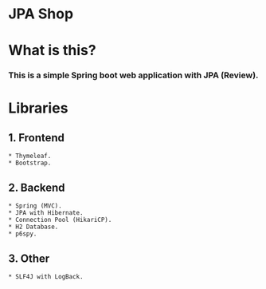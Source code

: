 # JPA Shop

# What is this?
### This is a simple Spring boot web application with JPA (Review).

# Libraries
## 1. Frontend
	* Thymeleaf.
	* Bootstrap.

## 2. Backend
	* Spring (MVC).
	* JPA with Hibernate.
    * Connection Pool (HikariCP).
	* H2 Database.
	* p6spy.

## 3. Other
    * SLF4J with LogBack.

